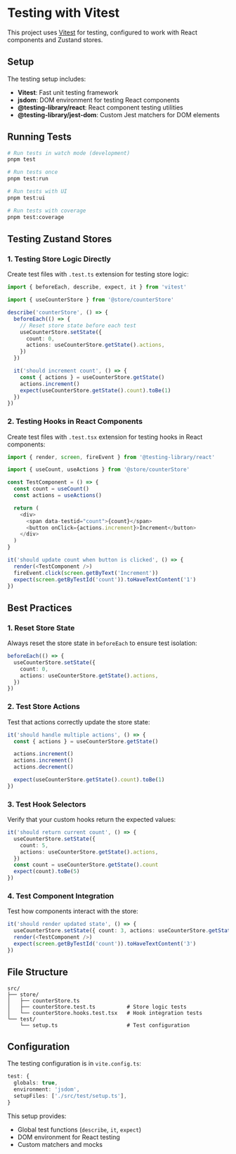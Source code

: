 # Testing with Vitest

This project uses [Vitest](https://vitest.dev/) for testing, configured to work with React components and Zustand stores.

## Setup

The testing setup includes:

- **Vitest**: Fast unit testing framework
- **jsdom**: DOM environment for testing React components
- **@testing-library/react**: React component testing utilities
- **@testing-library/jest-dom**: Custom Jest matchers for DOM elements

## Running Tests

```bash
# Run tests in watch mode (development)
pnpm test

# Run tests once
pnpm test:run

# Run tests with UI
pnpm test:ui

# Run tests with coverage
pnpm test:coverage
```

## Testing Zustand Stores

### 1. Testing Store Logic Directly

Create test files with `.test.ts` extension for testing store logic:

```typescript
import { beforeEach, describe, expect, it } from 'vitest'

import { useCounterStore } from '@store/counterStore'

describe('counterStore', () => {
  beforeEach(() => {
    // Reset store state before each test
    useCounterStore.setState({
      count: 0,
      actions: useCounterStore.getState().actions,
    })
  })

  it('should increment count', () => {
    const { actions } = useCounterStore.getState()
    actions.increment()
    expect(useCounterStore.getState().count).toBe(1)
  })
})
```

### 2. Testing Hooks in React Components

Create test files with `.test.tsx` extension for testing hooks in React components:

```typescript
import { render, screen, fireEvent } from '@testing-library/react'

import { useCount, useActions } from '@store/counterStore'

const TestComponent = () => {
  const count = useCount()
  const actions = useActions()

  return (
    <div>
      <span data-testid="count">{count}</span>
      <button onClick={actions.increment}>Increment</button>
    </div>
  )
}

it('should update count when button is clicked', () => {
  render(<TestComponent />)
  fireEvent.click(screen.getByText('Increment'))
  expect(screen.getByTestId('count')).toHaveTextContent('1')
})
```

## Best Practices

### 1. Reset Store State

Always reset the store state in `beforeEach` to ensure test isolation:

```typescript
beforeEach(() => {
  useCounterStore.setState({
    count: 0,
    actions: useCounterStore.getState().actions,
  })
})
```

### 2. Test Store Actions

Test that actions correctly update the store state:

```typescript
it('should handle multiple actions', () => {
  const { actions } = useCounterStore.getState()

  actions.increment()
  actions.increment()
  actions.decrement()

  expect(useCounterStore.getState().count).toBe(1)
})
```

### 3. Test Hook Selectors

Verify that your custom hooks return the expected values:

```typescript
it('should return current count', () => {
  useCounterStore.setState({
    count: 5,
    actions: useCounterStore.getState().actions,
  })
  const count = useCounterStore.getState().count
  expect(count).toBe(5)
})
```

### 4. Test Component Integration

Test how components interact with the store:

```typescript
it('should render updated state', () => {
  useCounterStore.setState({ count: 3, actions: useCounterStore.getState().actions })
  render(<TestComponent />)
  expect(screen.getByTestId('count')).toHaveTextContent('3')
})
```

## File Structure

```none
src/
├── store/
│   ├── counterStore.ts
│   ├── counterStore.test.ts          # Store logic tests
│   └── counterStore.hooks.test.tsx   # Hook integration tests
└── test/
    └── setup.ts                      # Test configuration
```

## Configuration

The testing configuration is in `vite.config.ts`:

```typescript
test: {
  globals: true,
  environment: 'jsdom',
  setupFiles: ['./src/test/setup.ts'],
}
```

This setup provides:

- Global test functions (`describe`, `it`, `expect`)
- DOM environment for React testing
- Custom matchers and mocks
